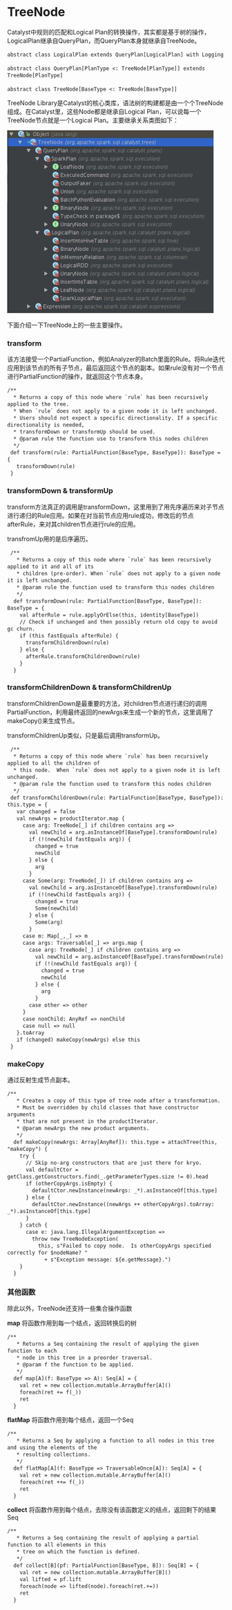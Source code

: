 # TreeNode

Catalyst中规则的匹配和Logical Plan的转换操作，其实都是基于树的操作，LogicalPlan继承自QueryPlan，而QueryPlan本身就继承自TreeNode。

```
abstract class LogicalPlan extends QueryPlan[LogicalPlan] with Logging

abstract class QueryPlan[PlanType <: TreeNode[PlanType]] extends TreeNode[PlanType]

abstract class TreeNode[BaseType <: TreeNode[BaseType]]
```

TreeNode Library是Catalyst的核心类库，语法树的构建都是由一个个TreeNode组成。在Catalyst里，这些Node都是继承自Logical Plan，可以说每一个TreeNode节点就是一个Logical Plan。主要继承关系类图如下：

![](/images/tree-node.png)

下面介绍一下TreeNode上的一些主要操作。

### transform
该方法接受一个PartialFunction，例如Analyzer的Batch里面的Rule。将Rule迭代应用到该节点的所有子节点，最后返回这个节点的副本。如果rule没有对一个节点进行PartialFunction的操作，就返回这个节点本身。
 ```
/**
   * Returns a copy of this node where `rule` has been recursively applied to the tree.
   * When `rule` does not apply to a given node it is left unchanged.
   * Users should not expect a specific directionality. If a specific directionality is needed,
   * transformDown or transformUp should be used.
   * @param rule the function use to transform this nodes children
   */
  def transform(rule: PartialFunction[BaseType, BaseType]): BaseType = {
    transformDown(rule)
  }
```

### transformDown & transformUp
transform方法真正的调用是transformDown，这里用到了用先序遍历来对子节点进行递归的Rule应用。如果在对当前节点应用rule成功，修改后的节点afterRule，来对其children节点进行rule的应用。

transfromUp用的是后序遍历。
```
 /**
   * Returns a copy of this node where `rule` has been recursively applied to it and all of its
   * children (pre-order). When `rule` does not apply to a given node it is left unchanged.
   * @param rule the function used to transform this nodes children
   */
  def transformDown(rule: PartialFunction[BaseType, BaseType]): BaseType = {
    val afterRule = rule.applyOrElse(this, identity[BaseType])
    // Check if unchanged and then possibly return old copy to avoid gc churn.
    if (this fastEquals afterRule) {
      transformChildrenDown(rule)
    } else {
      afterRule.transformChildrenDown(rule)
    }
  }
```

### transformChildrenDown & transformChildrenUp
transformChildrenDown是最重要的方法，对children节点进行递归的调用PartialFunction，利用最终返回的newArgs来生成一个新的节点，这里调用了makeCopy()来生成节点。

transformChildrenUp类似，只是最后调用transformUp。
 ```
  /**
   * Returns a copy of this node where `rule` has been recursively applied to all the children of
   * this node.  When `rule` does not apply to a given node it is left unchanged.
   * @param rule the function used to transform this nodes children
   */
  def transformChildrenDown(rule: PartialFunction[BaseType, BaseType]): this.type = {
    var changed = false
    val newArgs = productIterator.map {
      case arg: TreeNode[_] if children contains arg =>
        val newChild = arg.asInstanceOf[BaseType].transformDown(rule)
        if (!(newChild fastEquals arg)) {
          changed = true
          newChild
        } else {
          arg
        }
      case Some(arg: TreeNode[_]) if children contains arg =>
        val newChild = arg.asInstanceOf[BaseType].transformDown(rule)
        if (!(newChild fastEquals arg)) {
          changed = true
          Some(newChild)
        } else {
          Some(arg)
        }
      case m: Map[_,_] => m
      case args: Traversable[_] => args.map {
        case arg: TreeNode[_] if children contains arg =>
          val newChild = arg.asInstanceOf[BaseType].transformDown(rule)
          if (!(newChild fastEquals arg)) {
            changed = true
            newChild
          } else {
            arg
          }
        case other => other
      }
      case nonChild: AnyRef => nonChild
      case null => null
    }.toArray
    if (changed) makeCopy(newArgs) else this
  }
```

### makeCopy
通过反射生成节点副本。
```
/**
   * Creates a copy of this type of tree node after a transformation.
   * Must be overridden by child classes that have constructor arguments
   * that are not present in the productIterator.
   * @param newArgs the new product arguments.
   */
  def makeCopy(newArgs: Array[AnyRef]): this.type = attachTree(this, "makeCopy") {
    try {
      // Skip no-arg constructors that are just there for kryo.
      val defaultCtor = getClass.getConstructors.find(_.getParameterTypes.size != 0).head
      if (otherCopyArgs.isEmpty) {
        defaultCtor.newInstance(newArgs: _*).asInstanceOf[this.type]
      } else {
        defaultCtor.newInstance((newArgs ++ otherCopyArgs).toArray: _*).asInstanceOf[this.type]
      }
    } catch {
      case e: java.lang.IllegalArgumentException =>
        throw new TreeNodeException(
          this, s"Failed to copy node.  Is otherCopyArgs specified correctly for $nodeName? "
            + s"Exception message: ${e.getMessage}.")
    }
  }
```

### 其他函数
除此以外，TreeNode还支持一些集合操作函数

**map**
将函数作用到每一个结点，返回转换后的树
```
/**
   * Returns a Seq containing the result of applying the given function to each
   * node in this tree in a preorder traversal.
   * @param f the function to be applied.
   */
  def map[A](f: BaseType => A): Seq[A] = {
    val ret = new collection.mutable.ArrayBuffer[A]()
    foreach(ret += f(_))
    ret
  }
```

**flatMap**
将函数作用到每个结点，返回一个Seq
```
/**
   * Returns a Seq by applying a function to all nodes in this tree and using the elements of the
   * resulting collections.
   */
  def flatMap[A](f: BaseType => TraversableOnce[A]): Seq[A] = {
    val ret = new collection.mutable.ArrayBuffer[A]()
    foreach(ret ++= f(_))
    ret
  }
```

**collect**
将函数作用到每个结点，去除没有该函数定义的结点，返回剩下的结果Seq
```
/**
   * Returns a Seq containing the result of applying a partial function to all elements in this
   * tree on which the function is defined.
   */
  def collect[B](pf: PartialFunction[BaseType, B]): Seq[B] = {
    val ret = new collection.mutable.ArrayBuffer[B]()
    val lifted = pf.lift
    foreach(node => lifted(node).foreach(ret.+=))
    ret
  }
```


